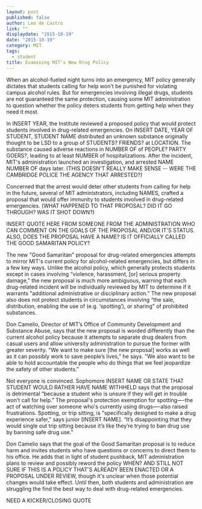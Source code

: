 ```yaml
---
layout: post
published: false
author: Leo de Castro
link: ""
displaydate: "2015-10-19"
date: "2015-10-19"
category: MIT
tags: 
  - student
title: Examining MIT’s New Drug Policy
---
```




When an alcohol-fueled night turns into an emergency, MIT policy generally dictates that students calling for help won't be punished for violating campus alcohol rules. But for emergencies involving illegal drugs, students are not guaranteed the same protection, causing some MIT administration to question whether the policy deters students from getting help when they need it most.

In INSERT YEAR, the Institute reviewed a proposed policy that would protect students involved in drug-related emergencies. On INSERT DATE, YEAR OF STUDENT,  STUDENT NAME distributed an unknown substance originally thought to be LSD to a group of STUDENTS? FRIENDS? at LOCATION. The substance caused adverse reactions in NUMBER OF of PEOPLE? PARTY GOERS?, leading to at least NUMBER of hospitalizations. After the incident, MIT's administration launched an investigation, and arrested NAME NUMBER OF days later. (THIS DOESN'T REALLY MAKE SENSE -- WERE THE CAMBRIDGE POLICE THE AGENCY THAT ARRESTED?)

Concerned that the arrest would deter other students from calling for help in the future, several of MIT administrators, including NAMES, crafted a proposal  that would offer immunity to students involved in drug-related emergencies. (WHAT HAPPENED TO THAT PROPOSAL? DID IT GO THROUGH? WAS IT SHOT DOWN?)

INSERT QUOTE HERE FROM SOMEONE FROM THE ADMINISTRATION WHO CAN COMMENT ON THE GOALS OF THE PROPOSAL AND/OR IT'S STATUS. ALSO, DOES THE PROPOSAL HAVE A NAME? IS IT OFFICIALLY CALLED THE GOOD SAMARITAN POLICY?

The new "Good Samaritan" proposal for drug-related emergencies attempts to mirror MIT's current policy for alcohol-related emergencies, but differs in a few key ways. Unlike the alcohol policy, which generally protects students except in cases involving “violence, harassment, [or] serious property damage,” the new proposal is much more ambiguous, warning that each drug-related incident will be individually reviewed by MIT to determine if it warrants "additional administrative or disciplinary action.” The new proposal also does not protect students in circumstances involving “the sale, distribution, enabling the use of (e.g. ‘spotting’), or sharing" of prohibited substances.

Don Camelio, Director of MIT’s Office of Community Development and Substance Abuse, says that the new proposal is worded differently than the current alcohol policy because it attempts to separate drug dealers from casual users and allow university administration to pursue the former with greater severity. “We want to make sure [the new proposal] works as well as it can possibly work to save people’s lives," he says. "We also want to be able to hold accountable the people who do things that we feel jeopardize the safety of other students.” 

Not everyone is convinced. Sophomore INSERT NAME OR STATE THAT STUDENT WOULD RATHER HAVE NAME WITHHELD says that the proposal is detrimental “because a student who is unsure if they will get in trouble won’t call for help.” The proposal's protection exemption for spotting—-the act of watching over someone who's currently using drugs—-also raised frustrations. Spotting, or trip sitting, is "specifically designed to make a drug experience safer," says junior [INSERT NAME]. “It’s disappointing that they would single out trip sitting because it’s like they’re trying to ban drug use by banning safe drug use.”

Don Camelio says that the goal of the Good Samaritan proposal is to reduce harm and invites students who have questions or concerns to direct them to his office. He adds that in light of student pushback, MIT administration plans to review and possibly reword the policy WHEN? AND STILL NOT SURE IF THIS IS A POLICY THAT'S ALREADY BEEN ENACTED OR A PROPOSAL UNDER REVIEW, though it's unclear when those potential changes would take effect. Until then, both students and administration are struggling the find the best way to deal with drug-related emergencies.  

NEED A KICKER/CLOSING QUOTE
